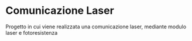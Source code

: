 # Comunicazione Laser
Progetto in cui viene realizzata una comunicazione laser, mediante modulo laser e fotoresistenza
